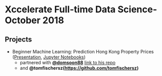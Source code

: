 # Xccelerate Full-time Data Science- October 2018

## Projects
* Beginner Machine Learning: Prediction Hong Kong Property Prices ([Presentation](https://gitpitch.com/ohjho/ftds_oct_2018/master?p=Projects/BeginnerDataScience), [Jupyter Notebooks](Projects/BeginnerDataScience))
    * partnered with **[@domsoon88](https://github.com/domsoon88)** [link to his repo](https://github.com/domsoon88/Centaline)
    * and **@tomfischersz(https://github.com/tomfischersz)**
